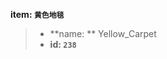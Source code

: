 <!-- BEGIN_AUTOGEN: do NOT edit in this block -->

**item: `黄色地毯`**

> * **name: ** Yellow_Carpet
> * **id: `238`**

<!-- END_AUTOGEN-->
